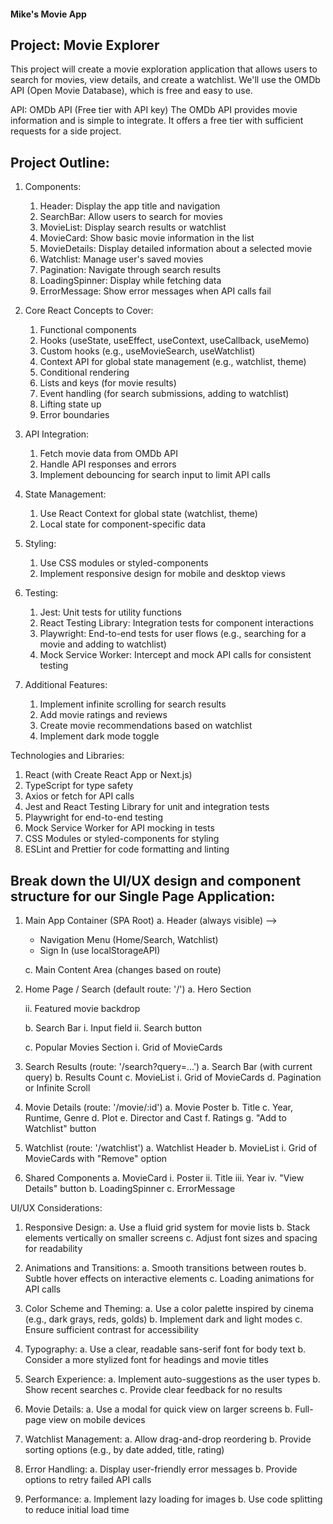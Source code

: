 #### Mike's Movie App

## Project: Movie Explorer

This project will create a movie exploration application that allows users to search for movies, view details, and create a watchlist. We'll use the OMDb API (Open Movie Database), which is free and easy to use.

API: OMDb API (Free tier with API key)
The OMDb API provides movie information and is simple to integrate. It offers a free tier with sufficient requests for a side project.

## Project Outline:

1. Components:

   1. Header: Display the app title and navigation
   2. SearchBar: Allow users to search for movies
   3. MovieList: Display search results or watchlist
   4. MovieCard: Show basic movie information in the list
   5. MovieDetails: Display detailed information about a selected movie
   6. Watchlist: Manage user's saved movies
   7. Pagination: Navigate through search results
   8. LoadingSpinner: Display while fetching data
   9. ErrorMessage: Show error messages when API calls fail

2. Core React Concepts to Cover:

   1. Functional components
   2. Hooks (useState, useEffect, useContext, useCallback, useMemo)
   3. Custom hooks (e.g., useMovieSearch, useWatchlist)
   4. Context API for global state management (e.g., watchlist, theme)
   5. Conditional rendering
   6. Lists and keys (for movie results)
   7. Event handling (for search submissions, adding to watchlist)
   8. Lifting state up
   9. Error boundaries

3. API Integration:

   1. Fetch movie data from OMDb API
   2. Handle API responses and errors
   3. Implement debouncing for search input to limit API calls

4. State Management:

   1. Use React Context for global state (watchlist, theme)
   2. Local state for component-specific data

5. Styling:

   1. Use CSS modules or styled-components
   2. Implement responsive design for mobile and desktop views

6. Testing:

   1. Jest: Unit tests for utility functions
   2. React Testing Library: Integration tests for component interactions
   3. Playwright: End-to-end tests for user flows (e.g., searching for a movie and adding to watchlist)
   4. Mock Service Worker: Intercept and mock API calls for consistent testing

7. Additional Features:
   1. Implement infinite scrolling for search results
   2. Add movie ratings and reviews
   3. Create movie recommendations based on watchlist
   4. Implement dark mode toggle

Technologies and Libraries:

1. React (with Create React App or Next.js)
2. TypeScript for type safety
3. Axios or fetch for API calls
4. Jest and React Testing Library for unit and integration tests
5. Playwright for end-to-end testing
6. Mock Service Worker for API mocking in tests
7. CSS Modules or styled-components for styling
8. ESLint and Prettier for code formatting and linting

## Break down the UI/UX design and component structure for our Single Page Application:

1. Main App Container (SPA Root)
   a. Header (always visible) -->

   <!-- - Logo -->

   - Navigation Menu (Home/Search, Watchlist)
   - Sign In (use localStorageAPI)
   <!-- b. Theme Toggle (Dark/Light mode) -->

   c. Main Content Area (changes based on route)
   <!-- d. Footer (always visible) -->

2. Home Page / Search (default route: '/')
   a. Hero Section
   <!-- i. Welcome message -->

   ii. Featured movie backdrop

   b. Search Bar
   i. Input field
   ii. Search button

   c. Popular Movies Section
   i. Grid of MovieCards

3. Search Results (route: '/search?query=...')
   a. Search Bar (with current query)
   b. Results Count
   c. MovieList
   i. Grid of MovieCards
   d. Pagination or Infinite Scroll

4. Movie Details (route: '/movie/:id')
   a. Movie Poster
   b. Title
   c. Year, Runtime, Genre
   d. Plot
   e. Director and Cast
   f. Ratings
   g. "Add to Watchlist" button

5. Watchlist (route: '/watchlist')
   a. Watchlist Header
   b. MovieList
   i. Grid of MovieCards with "Remove" option

6. Shared Components
   a. MovieCard
   i. Poster
   ii. Title
   iii. Year
   iv. "View Details" button
   b. LoadingSpinner
   c. ErrorMessage

UI/UX Considerations:

1. Responsive Design:
   a. Use a fluid grid system for movie lists
   b. Stack elements vertically on smaller screens
   c. Adjust font sizes and spacing for readability

2. Animations and Transitions:
   a. Smooth transitions between routes
   b. Subtle hover effects on interactive elements
   c. Loading animations for API calls

3. Color Scheme and Theming:
   a. Use a color palette inspired by cinema (e.g., dark grays, reds, golds)
   b. Implement dark and light modes
   c. Ensure sufficient contrast for accessibility

4. Typography:
   a. Use a clear, readable sans-serif font for body text
   b. Consider a more stylized font for headings and movie titles

5. Search Experience:
   a. Implement auto-suggestions as the user types
   b. Show recent searches
   c. Provide clear feedback for no results

6. Movie Details:
   a. Use a modal for quick view on larger screens
   b. Full-page view on mobile devices

7. Watchlist Management:
   a. Allow drag-and-drop reordering
   b. Provide sorting options (e.g., by date added, title, rating)

8. Error Handling:
   a. Display user-friendly error messages
   b. Provide options to retry failed API calls

9. Performance:
   a. Implement lazy loading for images
   b. Use code splitting to reduce initial load time
